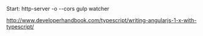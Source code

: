 Start:
http-server -o --cors
gulp watcher

http://www.developerhandbook.com/typescript/writing-angularjs-1-x-with-typescript/